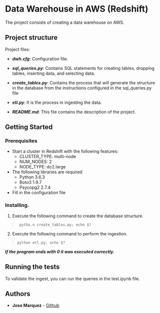 # Data Warehouse in AWS (Redshift)

The project consists of creating a data warehouse on AWS. 

## Project structure

Project files:

* ***dwh.cfg***: Configuration file.

* ***sql_queries.py***: Contains SQL statements for creating tables, dropping tables, inserting data, and selecting data.

* ***create_tables.py***: Contains the process that will generate the structure in the database from the instructions configured in the sql_queries.py file

* ***etl.py***: It is the process in ingesting the data.

* ***README.md***: This file contains the description of the project.

## Getting Started

### Prerequisites
<ul>
<li>Start a cluster in Redshift with the following features:
    <ul>
        <li>CLUSTER_TYPE: multi-node</li>
        <li>NUM_NODES: 2</li>
        <li>NODE_TYPE: dc2.large</li>
    </ul>
</li>
<li>The following libraries are required
    <ul>
        <li>Python 3.6.3</li>
        <li>Boto3  1.9.7</li>
        <li>Psycopg2 2.7.4</li>
    </ul>
</li>
<li>
Fill in the configuration file
</li> 
</ul>

### Installing.

1. Execute the following command to create the database structure.

> ` pytho.n create_tables.py; echo $?`

2. Execute the following command to perform the ingestion.

> `python etl.py; echo $?`

***If the program ends with 0 it was executed correctly.***

## Running the tests

To validate the ingest, you can run the queries in the test.ipynb file.

## Authors

* **Jose Marquez** - [Github](https://github.com/jmarquez42)
    


